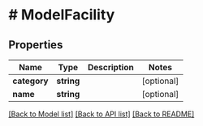 # # ModelFacility

## Properties

Name | Type | Description | Notes
------------ | ------------- | ------------- | -------------
**category** | **string** |  | [optional]
**name** | **string** |  | [optional]

[[Back to Model list]](../../README.md#models) [[Back to API list]](../../README.md#endpoints) [[Back to README]](../../README.md)
